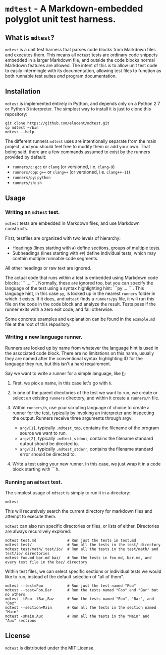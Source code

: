 # `mdtest` - A Markdown-embedded polyglot unit test harness.

## What is `mdtest`?

`mdtest` is a unit test harness that parses code blocks from Markdown files and executes them. This means all `mdtest` tests are
ordinary code snippets embedded in a larger Markdown file, and outside the code blocks normal Markdown features are allowed. The intent
of this is to allow unit test code to easily intermingle with its documentation, allowing test files to function as both runnable
test suites _and_ program documentation.

## Installation

`mdtest` is implemented entirely in Python, and depends only on a Python 2.7 or Python 3 interpreter. The simplest way to install it is just
to clone this repository:

```
git clone https://github.com/elucent/mdtest.git
cp mdtest ~/bin
mdtest --help
```

The different runners `mdtest` uses are intentionally separate from the main project, and you should feel free to modify them or add your own. That being said,
there are a few commands assumed to exist by the runners provided by default:

 - `runners/c`: `gcc` or `clang` (or versioned, i.e. `clang-9`)
 - `runners/cpp`: `g++` or `clang++` (or versioned, i.e. `clang++-11`)
 - `runners/py`: `python`
 - `runners/sh`: `sh`

## Usage

### Writing an `mdtest` test.

`mdtest` tests are embedded in Markdown files, and use Markdown constructs.

First, testfiles are organized with two levels of hierarchy:

 - Headings (lines starting with `#`) define sections, groups of multiple tests.
 - Subheadings (lines starting with `##`) define individual tests, which may contain multiple runnable code segments.

All other headings or raw text are ignored.

The actual code that runs within a test is embedded using Markdown code blocks: \`\`\` ... \`\`\`. Normally, these are ignored too, but you can specify the language
of the test using a syntax highlighting hint: \`\`\`py ... \`\`\`. This language hint, in this case `py`, is looked up in the nearest `runners` folder in which it exists.
If it does, and `mdtest` finds a `runners/py` file, it will run this file on the code in the code block and analyze the result. Tests pass if the runner exits with a zero
exit code, and fail otherwise.

Some concrete examples and explanation can be found in the `example.md` file at the root of this repository.

### Writing a new language runner.

Runners are looked up by name from whatever the language hint is used in the associated code block. There are no limitations on this name, usually they are named after
the conventional syntax highlighting ID for the language they run, but this isn't a hard requirement.

Say we want to write a runner for a simple language, like [h](https://christine.website/blog/h-language-2019-06-30):

1. First, we pick a name, in this case let's go with `h`.

2. In one of the parent directories of the test we want to run, we create or select an existing `runners` directory, and within it create a `runners/h` file.

3. Within `runners/h`, use your scripting language of choice to create a runner for the test, typically by invoking an interpreter and inspecting the output. Runners receive three arguments through argv:
    - `argv[1]`, typically `.mdtest_tmp`, contains the filename of the program source we want to run.
    - `argv[2]`, typically `.mdtest_stdout`, contains the filename standard output should be directed to.
    - `argv[3]`, typically `.mdtest_stderr`, contains the filename standard error should be directed to.

4. Write a test using your new runner. In this case, we just wrap it in a code block starting with \`\`\`h.

### Running an `mdtest` test.

The simplest usage of `mdtest` is simply to run it in a directory: 

```
mdtest
```

This will recursively search the current directory for markdown files and attempt to execute them.

`mdtest` can also run specific directories or files, or lists of either. Directories are always recursively explored:

```
mdtest test.md              # Run just the tests in test.md
mdtest test/                # Run all the tests in the test/ directory
mdtest test/math/ test/io/  # Run all the tests in the test/math/ and test/io/ directories
mdtest foo.md bar.md baz/   # Run the tests in foo.md, bar.md, and every test file in the baz/ directory
```

Within test files, we can select specific sections or individual tests we would like to run, instead of the default selection of "all of them".

```
mdtest --test=Foo           # Run just the test named "Foo"
mdtest --test=Foo,Bar       # Run the tests named "Foo" and "Bar" but no others
mdtest -tFoo -tBar,Baz      # Run the tests named "Foo", "Bar", and "Baz"
mdtest --section=Main       # Run all the tests in the section named "Main"
mdtest -sMain,Aux           # Run all the tests in the "Main" and "Aux" sections
```

## License

`mdtest` is distributed under the MIT License.